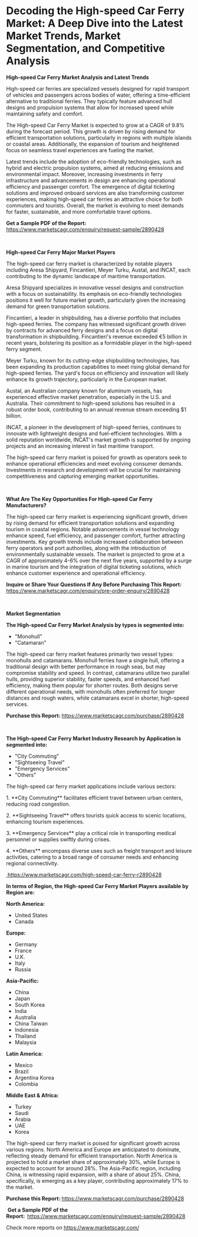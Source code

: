 <p><h1>Decoding the High-speed Car Ferry Market: A Deep Dive into the Latest Market Trends, Market Segmentation, and Competitive Analysis</h1></p><p><strong>High-speed Car Ferry Market Analysis and Latest Trends</strong></p>
<p><p>High-speed car ferries are specialized vessels designed for rapid transport of vehicles and passengers across bodies of water, offering a time-efficient alternative to traditional ferries. They typically feature advanced hull designs and propulsion systems that allow for increased speed while maintaining safety and comfort.</p><p>The High-speed Car Ferry Market is expected to grow at a CAGR of 9.8% during the forecast period. This growth is driven by rising demand for efficient transportation solutions, particularly in regions with multiple islands or coastal areas. Additionally, the expansion of tourism and heightened focus on seamless travel experiences are fueling the market. </p><p>Latest trends include the adoption of eco-friendly technologies, such as hybrid and electric propulsion systems, aimed at reducing emissions and environmental impact. Moreover, increasing investments in ferry infrastructure and advancements in design are enhancing operational efficiency and passenger comfort. The emergence of digital ticketing solutions and improved onboard services are also transforming customer experiences, making high-speed car ferries an attractive choice for both commuters and tourists. Overall, the market is evolving to meet demands for faster, sustainable, and more comfortable travel options.</p></p>
<p><strong>Get a Sample PDF of the Report:&nbsp;</strong> <a href="https://www.marketscagr.com/enquiry/request-sample/2890428?utm_campaign=2453&utm_medium=2&utm_source=Github&utm_content=ia&utm_term=14032025&utm_id=high-speed-car-ferry">https://www.marketscagr.com/enquiry/request-sample/2890428</a></p>
<p>&nbsp;</p>
<p><strong>High-speed Car Ferry Major Market Players</strong></p>
<p><p>The high-speed car ferry market is characterized by notable players including Aresa Shipyard, Fincantieri, Meyer Turku, Austal, and INCAT, each contributing to the dynamic landscape of maritime transportation.</p><p>Aresa Shipyard specializes in innovative vessel designs and construction with a focus on sustainability. Its emphasis on eco-friendly technologies positions it well for future market growth, particularly given the increasing demand for green transportation solutions.</p><p>Fincantieri, a leader in shipbuilding, has a diverse portfolio that includes high-speed ferries. The company has witnessed significant growth driven by contracts for advanced ferry designs and a focus on digital transformation in shipbuilding. Fincantieri's revenue exceeded €5 billion in recent years, bolstering its position as a formidable player in the high-speed ferry segment.</p><p>Meyer Turku, known for its cutting-edge shipbuilding technologies, has been expanding its production capabilities to meet rising global demand for high-speed ferries. The yard's focus on efficiency and innovation will likely enhance its growth trajectory, particularly in the European market.</p><p>Austal, an Australian company known for aluminum vessels, has experienced effective market penetration, especially in the U.S. and Australia. Their commitment to high-speed solutions has resulted in a robust order book, contributing to an annual revenue stream exceeding $1 billion.</p><p>INCAT, a pioneer in the development of high-speed ferries, continues to innovate with lightweight designs and fuel-efficient technologies. With a solid reputation worldwide, INCAT's market growth is supported by ongoing projects and an increasing interest in fast maritime transport.</p><p>The high-speed car ferry market is poised for growth as operators seek to enhance operational efficiencies and meet evolving consumer demands. Investments in research and development will be crucial for maintaining competitiveness and capturing emerging market opportunities.</p></p>
<p>&nbsp;</p>
<p><strong>What Are The Key Opportunities For High-speed Car Ferry Manufacturers?</strong></p>
<p><p>The high-speed car ferry market is experiencing significant growth, driven by rising demand for efficient transportation solutions and expanding tourism in coastal regions. Notable advancements in vessel technology enhance speed, fuel efficiency, and passenger comfort, further attracting investments. Key growth trends include increased collaboration between ferry operators and port authorities, along with the introduction of environmentally sustainable vessels. The market is projected to grow at a CAGR of approximately 4-6% over the next five years, supported by a surge in marine tourism and the integration of digital ticketing solutions, which enhance customer experience and operational efficiency.</p></p>
<p><strong>Inquire or Share Your Questions If Any Before Purchasing This Report:</strong> <a href="https://www.marketscagr.com/enquiry/pre-order-enquiry/2890428?utm_campaign=2453&utm_medium=2&utm_source=Github&utm_content=ia&utm_term=14032025&utm_id=high-speed-car-ferry">https://www.marketscagr.com/enquiry/pre-order-enquiry/2890428</a></p>
<p>&nbsp;</p>
<p><strong>Market Segmentation</strong></p>
<p><strong>The High-speed Car Ferry Market Analysis by types is segmented into:</strong></p>
<p><ul><li>"Monohull"</li><li>"Catamaran"</li></ul></p>
<p><p>The high-speed car ferry market features primarily two vessel types: monohulls and catamarans. Monohull ferries have a single hull, offering a traditional design with better performance in rough seas, but may compromise stability and speed. In contrast, catamarans utilize two parallel hulls, providing superior stability, faster speeds, and enhanced fuel efficiency, making them popular for shorter routes. Both designs serve different operational needs, with monohulls often preferred for longer distances and rough waters, while catamarans excel in shorter, high-speed services.</p></p>
<p><strong>Purchase this Report:&nbsp;</strong><a href="https://www.marketscagr.com/purchase/2890428?utm_campaign=2453&utm_medium=2&utm_source=Github&utm_content=ia&utm_term=14032025&utm_id=high-speed-car-ferry">https://www.marketscagr.com/purchase/2890428</a></p>
<p>&nbsp;</p>
<p><strong>The High-speed Car Ferry Market Industry Research by Application is segmented into:</strong></p>
<p><ul><li>"City Commuting"</li><li>"Sightseeing Travel"</li><li>"Emergency Services"</li><li>"Others"</li></ul></p>
<p><p>The high-speed car ferry market applications include various sectors: </p><p>1. **City Commuting** facilitates efficient travel between urban centers, reducing road congestion. </p><p>2. **Sightseeing Travel** offers tourists quick access to scenic locations, enhancing tourism experiences. </p><p>3. **Emergency Services** play a critical role in transporting medical personnel or supplies swiftly during crises. </p><p>4. **Others** encompass diverse uses such as freight transport and leisure activities, catering to a broad range of consumer needs and enhancing regional connectivity.</p></p>
<p><a href="https://www.marketscagr.com/high-speed-car-ferry-r2890428?utm_campaign=2453&utm_medium=2&utm_source=Github&utm_content=ia&utm_term=14032025&utm_id=high-speed-car-ferry">&nbsp;https://www.marketscagr.com/high-speed-car-ferry-r2890428</a></p>
<p><strong>In terms of Region, the High-speed Car Ferry Market Players available by Region are:</strong></p>
<p>
    <p> <strong> North America: </strong>
        <ul>
            <li>United States</li>
            <li>Canada</li>
        </ul>
        </p> 
    <p> <strong> Europe: </strong>
        <ul>
            <li>Germany</li>
            <li>France</li>
            <li>U.K.</li>
            <li>Italy</li>
            <li>Russia</li>
        </ul>
        </p> 
    <p> <strong> Asia-Pacific: </strong>
        <ul>
            <li>China</li>
            <li>Japan</li>
            <li>South Korea</li>
            <li>India</li>
            <li>Australia</li>
            <li>China Taiwan</li>
            <li>Indonesia</li>
            <li>Thailand</li>
            <li>Malaysia</li>
        </ul>
        </p> 
    <p> <strong> Latin America: </strong>
        <ul>
            <li>Mexico</li>
            <li>Brazil</li>
            <li>Argentina Korea</li>
            <li>Colombia</li>
        </ul>
        </p> 
    <p> <strong> Middle East & Africa: </strong>
        <ul>
            <li>Turkey</li>
            <li>Saudi</li>
            <li>Arabia</li>
            <li>UAE</li>
            <li>Korea</li>
        </ul>
    </p>
    </p>
<p><p>The high-speed car ferry market is poised for significant growth across various regions. North America and Europe are anticipated to dominate, reflecting steady demand for efficient transportation. North America is projected to hold a market share of approximately 30%, while Europe is expected to account for around 28%. The Asia-Pacific region, including China, is witnessing rapid expansion, with a share of about 25%. China, specifically, is emerging as a key player, contributing approximately 17% to the market.</p></p>
<p><strong>Purchase this Report: </strong><a href="https://www.marketscagr.com/purchase/2890428?utm_campaign=2453&utm_medium=2&utm_source=Github&utm_content=ia&utm_term=14032025&utm_id=high-speed-car-ferry">https://www.marketscagr.com/purchase/2890428</a></p>
<p>&nbsp;<strong>Get a Sample PDF of the Report:&nbsp;&nbsp;</strong><a href="https://www.marketscagr.com/enquiry/request-sample/2890428?utm_campaign=2453&utm_medium=2&utm_source=Github&utm_content=ia&utm_term=14032025&utm_id=high-speed-car-ferry">https://www.marketscagr.com/enquiry/request-sample/2890428</a></p>
<p><strong></strong></p>
<p>Check more reports on <a href="https://www.marketscagr.com/?utm_campaign=2453&utm_medium=2&utm_source=Github&utm_content=ia&utm_term=14032025&utm_id=high-speed-car-ferry">https://www.marketscagr.com/</a></p>